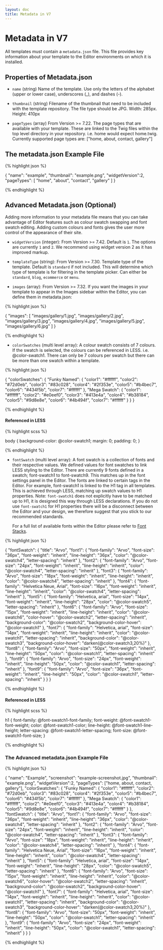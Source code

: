 ```yaml
---
layout: doc
title: Metadata in V7
---
```


# Metadata in V7

All templates must contain a `metadata.json` file. This file provides key information about your template to the Editor environments on which it is installed.

## Properties of Metadata.json

* `name` (string) Name of the template. Use only the letters of the alphabet (upper or lower case), underscores (_), and dashes (-).

* `thumbnail` (string) Filename of the thumbnail that need to be included with the template repository. The file type should be JPG. Width: 285px. Height: 410px

* `pageTypes` (array) From Version >= 7.22. The page types that are available with your template. These are linked to the Twig files within the top level directory in your repository. i.e. home would expect home.twig. Currently supported page types are: ["home, about, contact, gallery"]

## The metadata.json Example File

{% highlight json %}

{
  "name": "example",
  "thumbnail": "example.png",
  "widgetVersion":2,
  "pageTypes": [
    "home", "about", "contact", "gallery"
  ]
}

{% endhighlight %}

## Advanced Metadata.json (Optional)

Adding more information to your metadata file means that you can take advantage of Editor features such as colour swatch swapping and font swatch editing. Adding custom colours and fonts gives the user more control of the appearance of their site.

* `widgetVersion` (integer): From Version >= 7.42. Default is `1`. The options are currently `1` and `2`. We recommend using widget version 2 as it has improved markup.

* `templateType` (string): From Version >= 7.30. Template type of the template. Default is `standard` if not included. This will determine which type of template is for filtering in the template picker. Can either be `standard`, `blog`, `ecommerce` or `menu`.

* `images` (array): From Version >= 7.32. If you want the images in your template to appear in the Images sidebar within the Editor, you can define them in metadata.json:

{% highlight json %}

{
  "images": [
    "images/gallery/1.jpg",
    "images/gallery/2.jpg",
    "images/gallery/3.jpg",
    "images/gallery/4.jpg",
    "images/gallery/5.jpg",
    "images/gallery/6.jpg"
  ]
}

{% endhighlight %}

* `colorSwatches` (multi level array): A colour swatch consists of 7 colours. If the swatch is selected, the colours can be referenced in LESS. i.e. @color-swatch1. There can only be 7 colours per swatch but there can be more than one swatch within a template.

{% highlight json %}

{
  "colorSwatches": {
    "Funky Named": {
      "color1": "#ffffff",
      "color2": "#72d0eb",
      "color3": "#83c028",
      "color4": "#2f353e",
      "color5": "#b4bec7",
      "color6": "#434f5b",
      "color7": "#ffffff"
    },
    "Mega Swatch": {
      "color1": "#ffffff",
      "color2": "#e0eef0",
      "color3": "#413e4a",
      "color4": "#b38184",
      "color5": "#9d8e8e",
      "color6": "#4b494f",
      "color7": "#ffffff"
    }
  }
}

{% endhighlight %}

#### Referenced in LESS

{% highlight scss %}

body {
  background-color: @color-swatch1;
  margin: 0;
  padding: 0;
}

{% endhighlight %}

* `fontSwatch` (multi level array): A font swatch is a collection of fonts and their respective values. We defined values for font swatches to link LESS styling to the Editor. There are currently 9 fonts defined in a swatch; font-swatch1 to font-swatch9. This matches up in the font settings panel in the Editor. The fonts are linked to certain tags in the Editor. For example, font-swatch1 is linked to the H1 tag in all templates. This is achieved through LESS, matching up swatch values to H1 properties. Note: `font-swatch1` does not explicitly have to be matched up to H1, it is designed this way through LESS declarations. If you do not use `font-swatch1` for H1 properties there will be a disconnect between the Editor and your design, we therefore suggest that you stick to our recommended standards.

  For a full list of available fonts within the Editor please refer to [Font Stacks](/data/font-stacks/).

{% highlight json %}

{
  "fontSwatch": {
    "title": "Arvo",
    "font1": {
      "font-family": "Arvo",
      "font-size": "36px",
      "font-weight": "inherit",
      "line-height": "36px",
      "color": "@color-swatch4",
      "letter-spacing": "inherit"
    },
    "font2": {
      "font-family": "Arvo",
      "font-size": "24px",
      "font-weight": "inherit",
      "line-height": "inherit",
      "color": "@color-swatch4",
      "letter-spacing": "inherit"
    },
    "font3": {
      "font-family": "Arvo",
      "font-size": "18px",
      "font-weight": "inherit",
      "line-height": "inherit",
      "color": "@color-swatch4",
      "letter-spacing": "inherit"
    },
    "font4": {
      "font-family": "Helvetica Neue, Arial",
      "font-size": "16px",
      "font-weight": "inherit",
      "line-height": "inherit",
      "color": "@color-swatch4",
      "letter-spacing": "inherit"
    },
    "font5": {
      "font-family": "Helvetica, arial",
      "font-size": "14px",
      "font-weight": "inherit",
      "line-height": "28px",
      "color": "@color-swatch5",
      "letter-spacing": "inherit"
    },
    "font6": {
      "font-family": "Arvo",
      "font-size": "15px",
      "font-weight": "inherit",
      "line-height": "inherit",
      "color": "@color-swatch6",
      "color-hover": "@color-swatch2",
      "letter-spacing": "inherit",
      "background-color": "@color-swatch2",
      "background-color-hover": "@color-swatch1"
    },
    "font7": {
      "font-family": "Helvetica, arial",
      "font-size": "14px",
      "font-weight": "inherit",
      "line-height": "inherit",
      "color": "@color-swatch1",
      "letter-spacing": "inherit",
      "background-color": "@color-swatch3",
      "background-color-hover": "darken(@color-swatch3,20%)"
    },
    "font8": {
      "font-family": "Arvo",
      "font-size": "50px",
      "font-weight": "inherit",
      "line-height": "50px",
      "color": "@color-swatch1",
      "letter-spacing": "inherit"
    },
    "font9": {
      "font-family": "Arvo",
      "font-size": "24px",
      "font-weight": "inherit",
      "line-height": "50px",
      "color": "@color-swatch1",
      "letter-spacing": "inherit"
    },
    "font9": {
      "font-family": "Arvo",
      "font-size": "36px",
      "font-weight": "inherit",
      "line-height": "50px",
      "color": "@color-swatch1",
      "letter-spacing": "inherit"
    }
  }
}

{% endhighlight %}

#### Referenced in LESS

{% highlight scss %}

h1 {
  font-family:    @font-swatch1-font-family;
  font-weight:    @font-swatch1-font-weight;
  color:          @font-swatch1-color;
  line-height:    @font-swatch1-line-height;
  letter-spacing: @font-swatch1-letter-spacing;
  font-size:      @font-swatch1-font-size;
}

{% endhighlight %}

### The Advanced metadata.json Example File

{% highlight json %}

{
  "name": "Example",
  "screenshot": "example-screenshot.jpg",
  "thumbnail": "example.png",
  "widgetVersion":2,
  "pageTypes": ["home, about, contact, gallery"],
  "colorSwatches": {
    "Funky Named": {
      "color1": "#ffffff",
      "color2": "#72d0eb",
      "color3": "#83c028",
      "color4": "#2f353e",
      "color5": "#b4bec7",
      "color6": "#434f5b",
      "color7": "#ffffff"
    },
    "Mega Swatch": {
      "color1": "#ffffff",
      "color2": "#e0eef0",
      "color3": "#413e4a",
      "color4": "#b38184",
      "color5": "#9d8e8e",
      "color6": "#4b494f",
      "color7": "#ffffff"
    }
  },
  "fontSwatch": {
    "title": "Arvo",
    "font1": {
      "font-family": "Arvo",
      "font-size": "36px",
      "font-weight": "inherit",
      "line-height": "36px",
      "color": "@color-swatch4",
      "letter-spacing": "inherit"
    },
    "font2": {
      "font-family": "Arvo",
      "font-size": "24px",
      "font-weight": "inherit",
      "line-height": "inherit",
      "color": "@color-swatch4",
      "letter-spacing": "inherit"
    },
    "font3": {
      "font-family": "Arvo",
      "font-size": "18px",
      "font-weight": "inherit",
      "line-height": "inherit",
      "color": "@color-swatch4",
      "letter-spacing": "inherit"
    },
    "font4": {
      "font-family": "Helvetica Neue, Arial",
      "font-size": "16px",
      "font-weight": "inherit",
      "line-height": "inherit",
      "color": "@color-swatch4",
      "letter-spacing": "inherit"
    },
    "font5": {
      "font-family": "Helvetica, arial",
      "font-size": "14px",
      "font-weight": "inherit",
      "line-height": "28px",
      "color": "@color-swatch5",
      "letter-spacing": "inherit"
    },
    "font6": {
      "font-family": "Arvo",
      "font-size": "15px",
      "font-weight": "inherit",
      "line-height": "inherit",
      "color": "@color-swatch6",
      "color-hover": "@color-swatch2",
      "letter-spacing": "inherit",
      "background-color": "@color-swatch2",
      "background-color-hover": "@color-swatch1"
    },
    "font7": {
      "font-family": "Helvetica, arial",
      "font-size": "14px",
      "font-weight": "inherit",
      "line-height": "inherit",
      "color": "@color-swatch1",
      "letter-spacing": "inherit",
      "background-color": "@color-swatch3",
      "background-color-hover": "darken(@color-swatch3,20%)"
    },
    "font8": {
      "font-family": "Arvo",
      "font-size": "50px",
      "font-weight": "inherit",
      "line-height": "50px",
      "color": "@color-swatch1",
      "letter-spacing": "inherit"
    },
    "font9": {
      "font-family": "Arvo",
      "font-size": "24px",
      "font-weight": "inherit",
      "line-height": "50px",
      "color": "@color-swatch1",
      "letter-spacing": "inherit"
    }
  }
}

{% endhighlight %}
